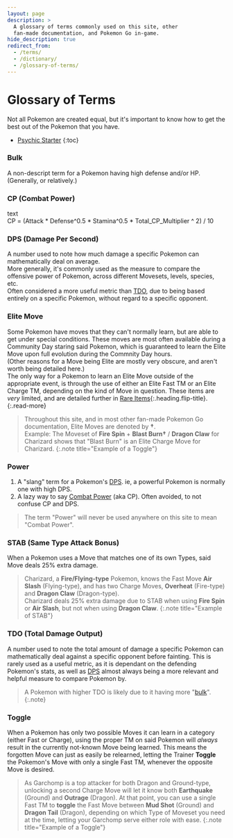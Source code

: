 ```yaml
---
layout: page
description: >
  A glossary of terms commonly used on this site, other
  fan-made documentation, and Pokemon Go in-game.
hide_description: true
redirect_from:
  - /terms/
  - /dictionary/
  - /glossary-of-terms/
---
```


# Glossary of Terms

Not all Pokemon are created equal, but it's important to know how to get the best out of the Pokemon that you have.

* [Psychic Starter](#moveset---break-out-those-tms-or-not)
{:toc}


### Bulk
A non-descript term for a Pokemon having high defense and/or HP. (Generally, or relatively.)

### CP (Combat Power)
text\
CP = (Attack * Defense^0.5 * Stamina^0.5 * Total_CP_Multiplier ^ 2) / 10

### DPS (Damage Per Second)
A number used to note how much damage a specific Pokemon can mathematically deal on average.\
More generally, it's commonly used as the measure to compare the offensive power of Pokemon, across different Movesets, levels, species, etc.\
Often considered a more useful metric than [TDO](#tdo-total-damage-output), due to being based entirely on a specific Pokemon, without regard to a specific opponent.

### Elite Move
Some Pokemon have moves that they can't normally learn, but are able to get under special conditions. These moves are most often available during a Community Day staring said Pokemon, which is guaranteed to learn the Elite Move upon full evolution during the Commnity Day hours.\
(Other reasons for a Move being Elite are mostly very obscure, and aren't worth being detailed here.)\
The only way for a Pokemon to learn an Elite Move outside of the appropriate event, is through the use of either an Elite Fast TM or an Elite Charge TM, depending on the kind of Move in question. These items are *very* limited, and are detailed further in [Rare Items](/go/trainer-school/rare-items){:.heading.flip-title}.
{:.read-more}

> Throughout this site, and in most other fan-made Pokemon Go documentation, Elite Moves are denoted by **†**.\
> Example: The Moveset of **Fire Spin** + **Blast Burn†** / **Dragon Claw** for Charizard shows that "Blast Burn" is an Elite Charge Move for Charizard.
{:.note title="Example of a Toggle"}

### Power
1. A "slang" term for a Pokemon's [DPS](#dps-damage-per-second). ie, a powerful Pokemon is normally one with high DPS.
2. A lazy way to say [Combat Power](#cp-combat-power) (aka CP). Often avoided, to not confuse CP and DPS.

> The term "Power" will never be used anywhere on this site to mean "Combat Power".

### STAB (Same Type Attack Bonus)
When a Pokemon uses a Move that matches one of its own Types, said Move deals 25% extra damage.

> Charizard, a **Fire/Flying-type** Pokemon, knows the Fast Move **Air Slash** (Flying-type), and has two Charge Moves, **Overheat** (Fire-type) and **Dragon Claw** (Dragon-type).\
Charizard deals 25% extra damage due to STAB when using **Fire Spin** or **Air Slash**, but not when using **Dragon Claw**.
{:.note title="Example of STAB"}


### TDO (Total Damage Output)
A number used to note the total amount of damage a specific Pokemon can mathematically deal against a specific opponent before fainting. This is rarely used as a useful metric, as it is dependant on the defending Pokemon's stats, as well as [DPS](#dps-damage-per-second) almost always being a more relevant and helpful measure to compare Pokemon by.

> A Pokemon with higher TDO is likely due to it having more "[bulk](#bulk)".
{:.note}

### Toggle
When a Pokemon has only two possible Moves it can learn in a category (either Fast or Charge), using the proper TM on said Pokemon will *always* result in the currently not-known Move being learned. This means the forgotten Move can just as easily be relearned, letting the Trainer **Toggle** the Pokemon's Move with only a single Fast TM, whenever the opposite Move is desired.

> As Garchomp is a top attacker for both Dragon and Ground-type, unlocking a second Charge Move will let it know both **Earthquake** (Ground) and **Outrage** (Dragon). At that point, you can use a single Fast TM to **toggle** the Fast Move between **Mud Shot** (Ground) and **Dragon Tail** (Dragon), depending on which Type of Moveset you need at the time, letting your Garchomp serve either role with ease.
{:.note title="Example of a Toggle"}
